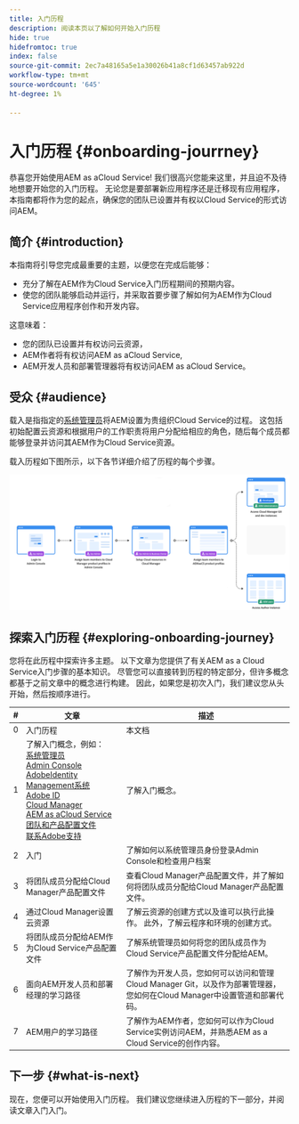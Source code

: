 ```yaml
---
title: 入门历程
description: 阅读本页以了解如何开始入门历程
hide: true
hidefromtoc: true
index: false
source-git-commit: 2ec7a48165a5e1a30026b41a8cf1d63457ab922d
workflow-type: tm+mt
source-wordcount: '645'
ht-degree: 1%

---
```


# 入门历程 {#onboarding-jourrney}

恭喜您开始使用AEM as aCloud Service! 我们很高兴您能来这里，并且迫不及待地想要开始您的入门历程。 无论您是要部署新应用程序还是迁移现有应用程序，本指南都将作为您的起点，确保您的团队已设置并有权以Cloud Service的形式访问AEM。

## 简介 {#introduction}

本指南将引导您完成最重要的主题，以便您在完成后能够：

* 充分了解在AEM作为Cloud Service入门历程期间的预期内容。
* 使您的团队能够启动并运行，并采取首要步骤了解如何为AEM作为Cloud Service应用程序创作和开发内容。

这意味着：

* 您的团队已设置并有权访问云资源，
* AEM作者将有权访问AEM as aCloud Service,
* AEM开发人员和部署管理器将有权访问AEM as aCloud Service。


## 受众 {#audience}

载入是指指定的[系统管理员](https://experienceleague.adobe.com/docs/experience-manager-cloud-service/onboarding/onboarding-concepts/system-administrator.html?lang=en)将AEM设置为贵组织Cloud Service的过程。 这包括初始配置云资源和根据用户的工作职责将用户分配给相应的角色，随后每个成员都能够登录并访问其AEM作为Cloud Service资源。

载入历程如下图所示，以下各节详细介绍了历程的每个步骤。

![](/help/onboarding/onboarding-journey/assets/onboarding-journey.png)

## 探索入门历程 {#exploring-onboarding-journey}

您将在此历程中探索许多主题。 以下文章为您提供了有关AEM as a Cloud Service入门步骤的基本知识。 尽管您可以直接转到历程的特定部分，但许多概念都基于之前文章中的概念进行构建。 因此，如果您是初次入门，我们建议您从头开始，然后按顺序进行。

| # | 文章 | 描述 |
|---|---|---|
| 0 | 入门历程 | 本文档 |
| 1 | 了解入门概念，例如：<br>[系统管理员](https://experienceleague.adobe.com/docs/experience-manager-cloud-service/onboarding/onboarding-concepts/system-administrator.html?lang=en)<br>[Admin Console](https://experienceleague.adobe.com/docs/experience-manager-cloud-service/onboarding/onboarding-concepts/admin-console.html?lang=en)<br>[AdobeIdentity Management系统](https://experienceleague.adobe.com/docs/experience-manager-cloud-service/onboarding/onboarding-concepts/ims.html?lang=en)<br>[Adobe ID](https://experienceleague.adobe.com/docs/experience-manager-cloud-service/onboarding/onboarding-concepts/adobe-id.html?lang=en)<br>[Cloud Manager](https://experienceleague.adobe.com/docs/experience-manager-cloud-service/onboarding/onboarding-concepts/cloud-manager-introduction.html?lang=en)<br>[AEM as aCloud Service团队和产品配置文件](https://experienceleague.adobe.com/docs/experience-manager-cloud-service/onboarding/onboarding-concepts/aem-cs-team-product-profiles.html?lang=en)<br>[联系Adobe支持](https://experienceleague.adobe.com/docs/experience-manager-cloud-service/onboarding/onboarding-concepts/onboarding-help-resources.html?lang=en) | 了解入门概念。 |
| 2 | 入门 | 了解如何以系统管理员身份登录Admin Console和检查用户档案 |
| 3 | 将团队成员分配给Cloud Manager产品配置文件 | 查看Cloud Manager产品配置文件，并了解如何将团队成员分配给Cloud Manager产品配置文件。 |
| 4 | 通过Cloud Manager设置云资源 | 了解云资源的创建方式以及谁可以执行此操作。 此外，了解云程序和环境的创建方式。 |
| 5 | 将团队成员分配给AEM作为Cloud Service产品配置文件 | 了解系统管理员如何将您的团队成员作为Cloud Service产品配置文件分配给AEM。 |
| 6 | 面向AEM开发人员和部署经理的学习路径 | 了解作为开发人员，您如何可以访问和管理Cloud Manager Git，以及作为部署管理器，您如何在Cloud Manager中设置管道和部署代码。 |
| 7 | AEM用户的学习路径 | 了解作为AEM作者，您如何可以作为Cloud Service实例访问AEM，并熟悉AEM as a Cloud Service的创作内容。 |

## 下一步 {#what-is-next}

现在，您便可以开始使用入门历程。 我们建议您继续进入历程的下一部分，并阅读文章入门入门。